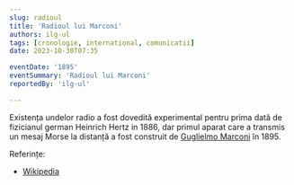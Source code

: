 ```yaml
---
slug: radioul
title: 'Radioul lui Marconi'
authors: ilg-ul
tags: [cronologie, international, comunicatii]
date: 2023-10-30T07:35

eventDate: '1895'
eventSummary: 'Radioul lui Marconi'
reportedBy: 'ilg-ul'

---
```


Existența undelor radio a fost dovedită experimental pentru prima dată de
fizicianul german Heinrich Hertz in 1886, dar primul aparat care a transmis un
mesaj Morse la distanță a fost construit de
[Guglielmo Marconi](https://en.wikipedia.org/wiki/Guglielmo_Marconi)
în 1895.

<!-- truncate -->


Referințe:

- [Wikipedia](https://en.wikipedia.org/wiki/Radio#History)
